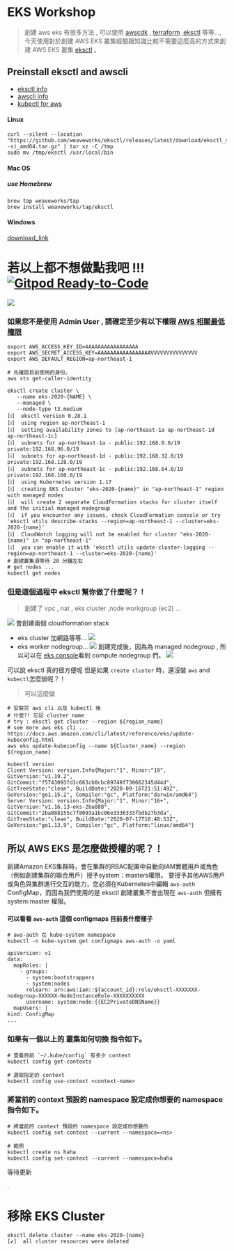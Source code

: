 # EKS Workshop
> 創建 aws eks 有很多方法 , 可以使用 [awscdk](https://docs.aws.amazon.com/cdk/api/latest/docs/aws-eks-readme.html) , [terraform](https://github.com/terraform-aws-modules/terraform-aws-eks) ,[eksctl](https://eksctl.io/introduction/) 等等..., 今天使用對於創建 AWS EKS 叢集經驗跟知識比較不需要這麼高的方式來創建 AWS EKS 叢集 [eksctl](https://eksctl.io/introduction/) 。

## Preinstall eksctl and awscli
- [eksctl info](https://eksctl.io/introduction/#installation)
- [awscli info](https://docs.aws.amazon.com/cli/latest/userguide/cli-chap-install.html)
- [kubectl for aws](https://docs.aws.amazon.com/eks/latest/userguide/install-kubectl.html)

#### Linux
```bash=
curl --silent --location "https://github.com/weaveworks/eksctl/releases/latest/download/eksctl_$(uname -s)_amd64.tar.gz" | tar xz -C /tmp
sudo mv /tmp/eksctl /usr/local/bin
```
#### Mac OS
##### use Homebrew
```bash=
brew tap weaveworks/tap
brew install weaveworks/tap/eksctl
```
#### Windows
[download_link](https://github.com/weaveworks/eksctl/releases/download/0.30.0/eksctl_Windows_amd64.zip)



# 若以上都不想做點我吧 !!!     [![Gitpod Ready-to-Code](https://img.shields.io/badge/Gitpod-ready--to--code-blue?logo=gitpod)](https://gitpod.io/#https://github.com/guan840912/eks-workshop)


![](https://i.imgur.com/MhjchrM.png)
### 如果您不是使用 Admin User , 請確定至少有以下權限 [AWS 相關最低權限](https://eksctl.io/usage/minimum-iam-policies/)
```bash=
export AWS_ACCESS_KEY_ID=AAAAAAAAAAAAAAAAA
export AWS_SECRET_ACCESS_KEY=AAAAAAAAAAAAAAAAAVVVVVVVVVVVVVVV
export AWS_DEFAULT_REGION=ap-northeast-1

# 先確認目前使用的身份。
aws sts get-caller-identity

eksctl create cluster \
   --name eks-2020-{NAME} \
   --managed \
   --node-type t3.medium
[ℹ]  eksctl version 0.28.1
[ℹ]  using region ap-northeast-1
[ℹ]  setting availability zones to [ap-northeast-1a ap-northeast-1d ap-northeast-1c]
[ℹ]  subnets for ap-northeast-1a - public:192.168.0.0/19 private:192.168.96.0/19
[ℹ]  subnets for ap-northeast-1d - public:192.168.32.0/19 private:192.168.128.0/19
[ℹ]  subnets for ap-northeast-1c - public:192.168.64.0/19 private:192.168.160.0/19
[ℹ]  using Kubernetes version 1.17
[ℹ]  creating EKS cluster "eks-2020-{name}" in "ap-northeast-1" region with managed nodes
[ℹ]  will create 2 separate CloudFormation stacks for cluster itself and the initial managed nodegroup
[ℹ]  if you encounter any issues, check CloudFormation console or try 'eksctl utils describe-stacks --region=ap-northeast-1 --cluster=eks-2020-{name}'
[ℹ]  CloudWatch logging will not be enabled for cluster "eks-2020-{name}" in "ap-northeast-1"
[ℹ]  you can enable it with 'eksctl utils update-cluster-logging --region=ap-northeast-1 --cluster=eks-2020-{name}'
# 創建叢集須等待 20 分鐘左右
# get nodes ...
kubectl get nodes 
```

### 但是這個過程中 eksctl 幫你做了什麼呢？！
> 創建了 vpc , nat , eks cluster ,node workgroup (ec2) ...

![](https://i.imgur.com/BJOIbZf.png)
會創建兩個 cloudformation stack
- eks cluster 加網路等等...
![](https://i.imgur.com/aJQuMib.png)
- eks worker nodegroup...
![](https://i.imgur.com/6NN84q4.png)
創建完成後，因為為 managed nodegroup , 所以可以在 [eks console](https://ap-northeast-1.console.aws.amazon.com/eks/home?region=ap-northeast-1#/clusters)看到 compute 
nodegroup 們。
![](https://i.imgur.com/vsdFbbX.png)

可以說 eksctl 真的很方便呢 但是如果 `create cluster` 時，還沒裝 `aws` and `kubectl`怎麼辦呢？！
> 可以這麼做 
```bash=
# 安裝完 aws cli 以及 kubectl 後 
# 什麼?! 忘記 cluster name  
# try : eksctl get cluster --region ${region_name}
# see more aws eks cli ... https://docs.aws.amazon.com/cli/latest/reference/eks/update-kubeconfig.html
aws eks update-kubeconfig --name ${Cluster_name} --region ${region_name}

kubectl version
Client Version: version.Info{Major:"1", Minor:"19", GitVersion:"v1.19.2", GitCommit:"f5743093fd1c663cb0cbc89748f730662345d44d", GitTreeState:"clean", BuildDate:"2020-09-16T21:51:49Z", GoVersion:"go1.15.2", Compiler:"gc", Platform:"darwin/amd64"}
Server Version: version.Info{Major:"1", Minor:"16+", GitVersion:"v1.16.13-eks-2ba888", GitCommit:"2ba888155c7f8093a1bc06e3336333fbdb27b3da", GitTreeState:"clean", BuildDate:"2020-07-17T18:48:53Z", GoVersion:"go1.13.9", Compiler:"gc", Platform:"linux/amd64"}
```

## 所以 AWS EKS 是怎麼做授權的呢？！
創建Amazon EKS集群時，會在集群的RBAC配置中自動向IAM實體用戶或角色（例如創建集群的聯合用戶）授予system：masters權限。 要授予其他AWS用戶或角色與集群進行交互的能力，您必須在Kubernetes中編輯 `aws-auth` ConfigMap，而因為我們使用的是 eksctl 創建叢集不會出現在 `aws-auth` 但擁有 system:master 權限。

#### 可以看看 `aws-auth` 這個 configmaps 目前長什麼樣子
```bash=
# aws-auth 在 kube-system namespace
kubectl -n kube-system get configmaps aws-auth -o yaml 

apiVersion: v1
data:
  mapRoles: |
    - groups:
      - system:bootstrappers
      - system:nodes
      rolearn: arn:aws:iam::${account_id}:role/eksctl-XXXXXXX-nodegroup-XXXXXX-NodeInstanceRole-XXXXXXXXXX
      username: system:node:{{EC2PrivateDNSName}}
  mapUsers: |
kind: ConfigMap
...
```


### 如果有一個以上的 叢集如何切換 指令如下。
```bash=
# 查看目前 `~/.kube/config` 有多少 context
kubectl config get-contexts

# 選取指定的 context
kubectl config use-context <context-name>
```

### 將當前的 context 預設的 namespace 設定成你想要的 namespace 指令如下。
```bash=
# 將當前的 context 預設的 namespace 設定成你想要的
kubectl config set-context --current --namespace=<ns>

# 範例
kubectl create ns haha
kubectl config set-context --current --namespace=haha
```


等待更新     

.


# 移除 EKS Cluster
```bash=
eksctl delete cluster --name eks-2020-{name}
[✔]  all cluster resources were deleted
```